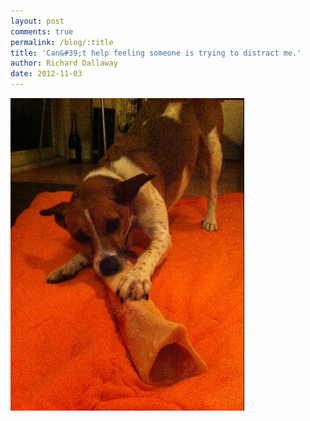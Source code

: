 ```yaml
---
layout: post
comments: true
permalink: /blog/:title
title: 'Can&#39;t help feeling someone is trying to distract me.'
author: Richard Dallaway
date: 2012-11-03
---
```


<div>
<a href="/media/Tphoto.JPG">
<img width="374" src="/media/Tphoto.JPG.500.JPG" height="500"></img>
</a>
</div>
    
